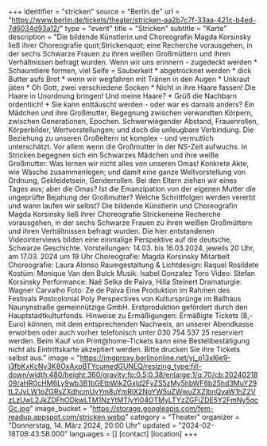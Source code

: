 +++
identifier = "stricken"
source = "Berlin.de"
url = "https://www.berlin.de/tickets/theater/stricken-aa2b7c7f-33aa-421c-b4ed-7d6034d93a12/"
type = "event"
title = "Stricken"
subtitle = "Karte"
description = "Die bildende Künstlerin und Choreografin Magda Korsinsky ließ ihrer Choreografie quot;Strickenquot; eine Recherche vorausgehen, in der sechs Schwarze Frauen zu ihren weißen Großmüttern und ihren Verhältnissen befragt wurden.
Wenn wir uns erinnern - zugedeckt werden * Schaumtiere formen, viel Seife = Sauberkeit * abgetrocknet werden * dick Butter aufs Brot * wenn wir wegfahren mit Tränen in den Augen * Unkraut jäten * Oh Gott, zwei verschiedene Socken * Nicht in ihre Haare fassen! Die Haare in Unordnung bringen! Und meine Haare? * Grüß die Nachbarn ordentlich! * Sie kann enttäuscht werden - oder war es damals anders?
Ein Mädchen und ihre Großmutter, Begegnung zwischen verwandten Körpern, zwischen Generationen, Epochen. Schwerwiegender Abstand, Frauenrollen, Körperbilder, Wertvorstellungen; und doch die unleugbare Verbindung. Die Beziehung zu unseren Großeltern ist komplex - und vermutlich unterschätzt. Vor allem wenn die Großmutter in der NS-Zeit aufwuchs.
In Stricken begegnen sich ein Schwarzes Mädchen und ihre weiße Großmutter. Was lernen wir nicht alles von unseren Omas! Konkrete Akte, wie Wäsche zusammenlegen; und damit eine ganze Weltvorstellung von Ordnung, Gekleidetsein, Genderrollen. Bei den Eltern ziehen wir eines Tages aus; aber die Omas? Ist die Emanzipation von der eigenen Mutter die ungeprüfte Bejahung der Großmutter? Welche Schrittfolgen werden vererbt und wann laufen wir selbst?
Die bildende Künstlerin und Choreografin Magda Korsinsky ließ ihrer Choreografie Strickeneine Recherche vorausgehen, in der sechs Schwarze Frauen zu ihren weißen Großmüttern und ihren Verhältnissen befragt wurden. Die hier entstandenen Videointerviews bilden eine einmalige Perspektive auf die deutsche, Schwarze Geschichte.
Vorstellungen: 14.03. bis 16.03.2024, jeweils 20 Uhr, am 17.03. 2024 um 19 Uhr
Choreografie: Magda Korsinsky
Mitarbeit Choreografie: Laura Alonso
Raumgestaltung & Lichtdesign: Raquel Rosildete
Kostüm: Monique Van den Bulck
Musik: Isabel Gonzalez Toro
Video: Stefan Korsinsky
Performance: Naê Selka de Paiva, Hilla Steinert
Dramaturgie: Wagner Carvalho
Foto: Ze de Paiva
Eine Produktion im Rahmen des Festivals Postcolonial Poly Perspectives von Kultursprünge im Ballhaus Naunynstraße gemeinnützige GmbH. Erstproduktion gefördert durch den Hauptstadtkulturfonds.
Hinweise zu Ermäßigungen: Ermäßigte Tickets (8,- Euro) können, mit dem entsprechenden Nachweis, an unserer Abendkasse erworben oder auch vorher telefonisch unter 030 754 537 25 reserviert werden.
Beim Kauf von Print@home-Tickets kann eine Bestellbestätigung nicht als Eintrittskarte akzeptiert werden. Bitte drucken Sie ihre Tickets selbst aus."
image = "https://imgproxy.berlinonline.net/yj_p13xI6e9-i3fbKxKcNy3K8OxAxpBTYcumedGUNEQ/resizing_type:fill-down/width:480/height:360/gravity:fp:0.5:0.38/enlarge:1/q:70/cb:2024021809/aHR0cHM6Ly9wb3B1bGEtbWlkZGxld2FyZS5zMy5hbWF6b25hd3MuY29tL2JvLW1pZGRsZXdhcmUvYm8uYmRlX2NoYW5uZWwuZXZlbnQvaW1hZ2VzLzUwL2JkZDFhODkwLTM1NzYtMTIyYi04OTMyLTYzZGFiZDE5Y2FmNy5qcGc.jpg"
image_bucket = "https://storage.googleapis.com/fem-readup.appspot.com/stricken.webp"
category = "Theater"
organizer = "Donnerstag, 14. März 2024, 20:00 Uhr"
updated = "2024-02-18T08:43:58.000"
languages = []
[contact]
[location]
+++